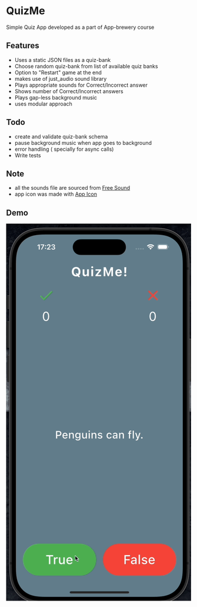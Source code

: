 # QuizMe

Simple Quiz App developed as a part of App-brewery course

## Features
- Uses a static JSON files as a quiz-bank
- Choose random quiz-bank from list of available quiz banks
- Option to "Restart" game at the end
- makes use of just_audio sound library 
- Plays appropriate sounds for Correct/Incorrect answer
- Shows number of Correct/Incorrect answers
- Plays gap-less background music 
- uses modular approach

## Todo
- create and validate quiz-bank schema
- pause background music when app goes to background
- error handling ( specially for async calls)
- Write tests

## Note
- all the sounds file are sourced from [Free Sound](https://freesound.org/)
- app icon was made with [App Icon](https://www.appicon.co/)

## Demo

![QuizMw](assets/readme/quiz.gif)